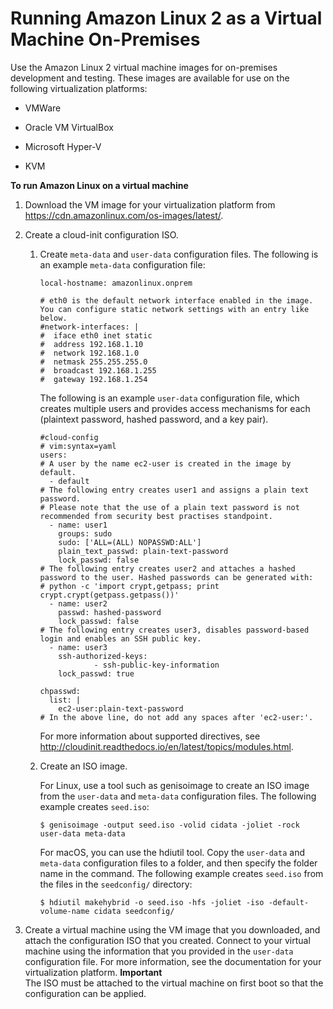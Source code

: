 # Running Amazon Linux 2 as a Virtual Machine On\-Premises<a name="amazon-linux-2-virtual-machine"></a>

Use the Amazon Linux 2 virtual machine images for on\-premises development and testing\. These images are available for use on the following virtualization platforms:

+ VMWare

+ Oracle VM VirtualBox

+ Microsoft Hyper\-V

+ KVM

**To run Amazon Linux on a virtual machine**

1. Download the VM image for your virtualization platform from [https://cdn\.amazonlinux\.com/os\-images/latest/](https://cdn.amazonlinux.com/os-images/latest/)\.

1. Create a cloud\-init configuration ISO\.

   1. Create `meta-data` and `user-data` configuration files\. The following is an example `meta-data` configuration file:

      ```
      local-hostname: amazonlinux.onprem
      
      # eth0 is the default network interface enabled in the image. You can configure static network settings with an entry like below.
      #network-interfaces: |
      #  iface eth0 inet static
      #  address 192.168.1.10
      #  network 192.168.1.0
      #  netmask 255.255.255.0
      #  broadcast 192.168.1.255
      #  gateway 192.168.1.254
      ```

      The following is an example `user-data` configuration file, which creates multiple users and provides access mechanisms for each \(plaintext password, hashed password, and a key pair\)\.

      ```
      #cloud-config
      # vim:syntax=yaml
      users:
      # A user by the name ec2-user is created in the image by default.
        - default
      # The following entry creates user1 and assigns a plain text password.
      # Please note that the use of a plain text password is not recommended from security best practises standpoint.
        - name: user1
          groups: sudo
          sudo: ['ALL=(ALL) NOPASSWD:ALL']
          plain_text_passwd: plain-text-password
          lock_passwd: false
      # The following entry creates user2 and attaches a hashed password to the user. Hashed passwords can be generated with:
      # python -c 'import crypt,getpass; print crypt.crypt(getpass.getpass())'
        - name: user2
          passwd: hashed-password
          lock_passwd: false
      # The following entry creates user3, disables password-based login and enables an SSH public key.
        - name: user3
          ssh-authorized-keys:
                  - ssh-public-key-information
          lock_passwd: true
      
      chpasswd:
        list: |
          ec2-user:plain-text-password
      # In the above line, do not add any spaces after 'ec2-user:'.
      ```

      For more information about supported directives, see [http://cloudinit\.readthedocs\.io/en/latest/topics/modules\.html](http://cloudinit.readthedocs.io/en/latest/topics/modules.html)\.

   1. Create an ISO image\.

      For Linux, use a tool such as genisoimage to create an ISO image from the `user-data` and `meta-data` configuration files\. The following example creates `seed.iso`:

      ```
      $ genisoimage -output seed.iso -volid cidata -joliet -rock user-data meta-data
      ```

      For macOS, you can use the hdiutil tool\. Copy the `user-data` and `meta-data` configuration files to a folder, and then specify the folder name in the command\. The following example creates `seed.iso` from the files in the `seedconfig/` directory:

      ```
      $ hdiutil makehybrid -o seed.iso -hfs -joliet -iso -default-volume-name cidata seedconfig/
      ```

1. Create a virtual machine using the VM image that you downloaded, and attach the configuration ISO that you created\. Connect to your virtual machine using the information that you provided in the `user-data` configuration file\. For more information, see the documentation for your virtualization platform\.
**Important**  
The ISO must be attached to the virtual machine on first boot so that the configuration can be applied\.